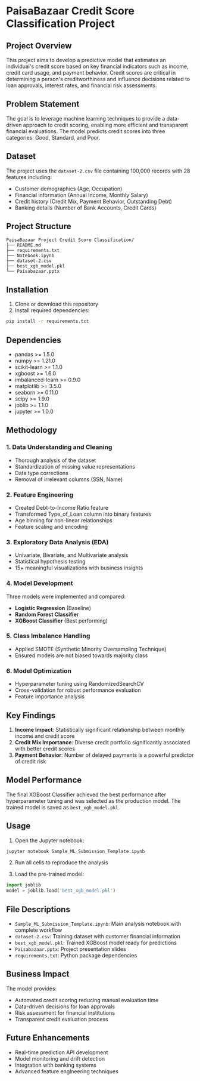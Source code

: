 # PaisaBazaar Credit Score Classification Project

## Project Overview

This project aims to develop a predictive model that estimates an individual's credit score based on key financial indicators such as income, credit card usage, and payment behavior. Credit scores are critical in determining a person's creditworthiness and influence decisions related to loan approvals, interest rates, and financial risk assessments.

## Problem Statement

The goal is to leverage machine learning techniques to provide a data-driven approach to credit scoring, enabling more efficient and transparent financial evaluations. The model predicts credit scores into three categories: Good, Standard, and Poor.

## Dataset

The project uses the `dataset-2.csv` file containing 100,000 records with 28 features including:
- Customer demographics (Age, Occupation)
- Financial information (Annual Income, Monthly Salary)
- Credit history (Credit Mix, Payment Behavior, Outstanding Debt)
- Banking details (Number of Bank Accounts, Credit Cards)

## Project Structure

```
PaisaBazaar Project Credit Score Classification/
├── README.md
├── requirements.txt
├── Notebook.ipynb
├── dataset-2.csv
├── best_xgb_model.pkl
└── Paisabazaar.pptx
```

## Installation

1. Clone or download this repository
2. Install required dependencies:
```bash
pip install -r requirements.txt
```

## Dependencies

- pandas >= 1.5.0
- numpy >= 1.21.0
- scikit-learn >= 1.1.0
- xgboost >= 1.6.0
- imbalanced-learn >= 0.9.0
- matplotlib >= 3.5.0
- seaborn >= 0.11.0
- scipy >= 1.9.0
- joblib >= 1.1.0
- jupyter >= 1.0.0

## Methodology

### 1. Data Understanding and Cleaning
- Thorough analysis of the dataset
- Standardization of missing value representations
- Data type corrections
- Removal of irrelevant columns (SSN, Name)

### 2. Feature Engineering
- Created Debt-to-Income Ratio feature
- Transformed Type_of_Loan column into binary features
- Age binning for non-linear relationships
- Feature scaling and encoding

### 3. Exploratory Data Analysis (EDA)
- Univariate, Bivariate, and Multivariate analysis
- Statistical hypothesis testing
- 15+ meaningful visualizations with business insights

### 4. Model Development
Three models were implemented and compared:
- **Logistic Regression** (Baseline)
- **Random Forest Classifier**
- **XGBoost Classifier** (Best performing)

### 5. Class Imbalance Handling
- Applied SMOTE (Synthetic Minority Oversampling Technique)
- Ensured models are not biased towards majority class

### 6. Model Optimization
- Hyperparameter tuning using RandomizedSearchCV
- Cross-validation for robust performance evaluation
- Feature importance analysis

## Key Findings

1. **Income Impact**: Statistically significant relationship between monthly income and credit score
2. **Credit Mix Importance**: Diverse credit portfolio significantly associated with better credit scores
3. **Payment Behavior**: Number of delayed payments is a powerful predictor of credit risk

## Model Performance

The final XGBoost Classifier achieved the best performance after hyperparameter tuning and was selected as the production model. The trained model is saved as `best_xgb_model.pkl`.

## Usage

1. Open the Jupyter notebook:
```bash
jupyter notebook Sample_ML_Submission_Template.ipynb
```

2. Run all cells to reproduce the analysis

3. Load the pre-trained model:
```python
import joblib
model = joblib.load('best_xgb_model.pkl')
```

## File Descriptions

- `Sample_ML_Submission_Template.ipynb`: Main analysis notebook with complete workflow
- `dataset-2.csv`: Training dataset with customer financial information
- `best_xgb_model.pkl`: Trained XGBoost model ready for predictions
- `Paisabazaar.pptx`: Project presentation slides
- `requirements.txt`: Python package dependencies

## Business Impact

The model provides:
- Automated credit scoring reducing manual evaluation time
- Data-driven decisions for loan approvals
- Risk assessment for financial institutions
- Transparent credit evaluation process

## Future Enhancements

- Real-time prediction API development
- Model monitoring and drift detection
- Integration with banking systems
- Advanced feature engineering techniques

